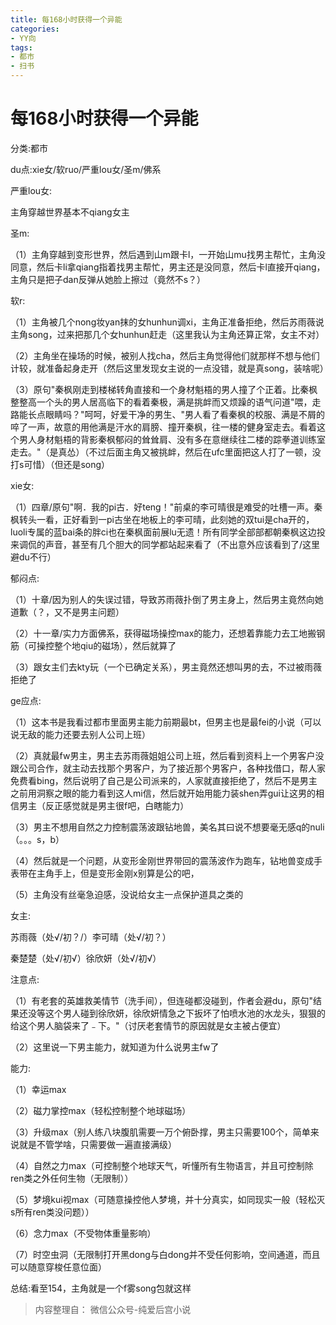 ```yaml
---
title: 每168小时获得一个异能
categories:
- YY向
tags:
- 都市
- 扫书
---
```

# 每168小时获得一个异能
分类:都市

du点:xie女/软ruo/严重lou女/圣m/佛系

严重lou女:

主角穿越世界基本不qiang女主

圣m:

（1）主角穿越到变形世界，然后遇到山m跟卡l，一开始山mu找男主帮忙，主角没同意，然后卡li拿qiang指着找男主帮忙，男主还是没同意，然后卡l直接开qiang，主角只是把子dan反弹从她脸上擦过（竟然不s？）

软r:

（1）主角被几个nong妆yan抹的女hunhun调xi，主角正准备拒绝，然后苏雨薇说主角song，过来把那几个女hunhun赶走（这里我认为主角还算正常，女主不对）

（2）主角坐在操场的时候，被别人找cha，然后主角觉得他们就那样不想与他们计较，就准备起身走开（然后这里发现女主说的一点没错，就是真song，装啥呢）

（3）原句"秦枫刚走到楼梯转角直接和一个身材魁梧的男人撞了个正着。比秦枫整整高一个头的男人居高临下的看着秦极，满是挑衅而又烦躁的语气问道"喂，走路能长点眼睛吗？"呵呵，好爱干净的男生、"男人看了看秦枫的校服、满是不屑的啐了一声，故意的用他满是汗水的肩膀、撞开秦枫，往一楼的健身室走去。看着这个男人身材魁梧的背影秦枫郁闷的耸耸肩、没有多在意继续往二楼的踪拳道训练室走去。"（是真怂）（不过后面主角又被挑衅，然后在ufc里面把这人打了一顿，没打s可惜）（但还是song）

xie女:

（1）四章/原句"啊．我的pi古．好teng！"前桌的李可晴很是难受的吐槽一声。秦枫转头一看，正好看到一pi古坐在地板上的李可晴，此刻她的双tui是cha开的，luoli专属的蓝bai条的胖ci也在秦枫面前展lu无遗！所有同学全部部都朝秦枫这边投来调侃的声音，甚至有几个胆大的同学都站起来看了（不出意外应该看到了/这里避du不行）

郁闷点:

（1）十章/因为别人的失误过错，导致苏雨薇扑倒了男主身上，然后男主竟然向她道歉（？，又不是男主问题）

（2）十一章/实力方面佛系，获得磁场操控max的能力，还想着靠能力去工地搬钢筋（可操控整个地qiu的磁场），然后就算了

（3）跟女主们去kty玩（一个已确定关系），男主竟然还想叫男的去，不过被雨薇拒绝了

ge应点:

（1）这本书是我看过都市里面男主能力前期最bt，但男主也是最fei的小说（可以说无敌的能力还要去别人公司上班）

（2）真就最fw男主，男主去苏雨薇姐姐公司上班，然后看到资料上一个男客户没跟公司合作，就主动去找那个男客户，为了接近那个男客户，各种找借口，帮人家免费看bing，然后说明了自己是公司派来的，人家就直接拒绝了，然后不是男主之前用洞察之眼的能力看到这人mi信，然后就开始用能力装shen弄gui让这男的相信男主（反正感觉就是男主很f吧，白瞎能力）

（3）男主不想用自然之力控制震荡波跟钻地兽，美名其曰说不想要毫无感q的nuli（。。。s，b）

（4）然后就是一个问题，从变形金刚世界带回的震荡波作为跑车，钻地兽变成手表带在主角手上，但是变形金刚x别算是公的吧，

（5）主角没有丝毫急迫感，没说给女主一点保护道具之类的

女主:

苏雨薇（处√/初？/）李可晴（处√/初？）

秦楚楚（处√/初√）徐欣妍（处√/初√）

注意点:

（1）有老套的英雄救美情节（洗手间），但连碰都没碰到，作者会避du，原句"结果还没等这个男人碰到徐欣妍，徐欣妍情急之下扳坏了怕喷水池的水龙头，狠狠的给这个男人脑袋来了﹣下。"（讨厌老套情节的原因就是女主被占便宜）

（2）这里说一下男主能力，就知道为什么说男主fw了

能力:

（1）幸运max

（2）磁力掌控max（轻松控制整个地球磁场）

（3）升级max（别人练八块腹肌需要一万个俯卧撑，男主只需要100个，简单来说就是不管学啥，只需要做一遍直接满级）

（4）自然之力max（可控制整个地球天气，听懂所有生物语言，并且可控制除ren类之外任何生物（无限制））

（5）梦境kui视max（可随意操控他人梦境，并十分真实，如同现实一般（轻松灭s所有ren类没问题））

（6）念力max（不受物体重量影响）

（7）时空虫洞（无限制打开黑dong与白dong并不受任何影响，空间通道，而且可以随意穿梭任意位面）

总结:看至154，主角就是一个f雾song包就这样


> 内容整理自： 微信公众号-纯爱后宫小说